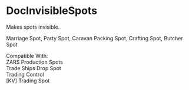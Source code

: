 # DocInvisibleSpots

Makes spots invisible.

Marriage Spot, Party Spot, Caravan Packing Spot, Crafting Spot, Butcher Spot

Compatible With:  
	ZARS Production Spots  
	Trade Ships Drop Spot  
	Trading Control  
	[KV] Trading Spot  
